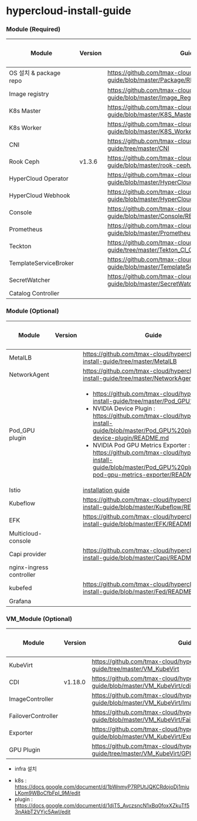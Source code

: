 # hypercloud-install-guide

### Module (Required)
| Module | Version | Guide | 진행률(O/△/X) |
| ------ | ------ | ------ | ------ |
| OS 설치 & package repo |  | https://github.com/tmax-cloud/hypercloud-install-guide/blob/master/Package/README.md | O |
| Image registry |  | https://github.com/tmax-cloud/hypercloud-install-guide/blob/master/Image_Registry/README.md | O |
| K8s Master |  | https://github.com/tmax-cloud/hypercloud-install-guide/blob/master/K8S_Master/README.md | O |
| K8s Worker |  | https://github.com/tmax-cloud/hypercloud-install-guide/blob/master/K8S_Worker/README.md | O |
| CNI | | https://github.com/tmax-cloud/hypercloud-install-guide/tree/master/CNI | O |
| Rook Ceph | v1.3.6 | https://github.com/tmax-cloud/hypercloud-install-guide/blob/master/rook-ceph/README.md | O |
| HyperCloud Operator | | https://github.com/tmax-cloud/hypercloud-install-guide/blob/master/HyperCloud%20Operator/README.md | O |
| HyperCloud Webhook | | https://github.com/tmax-cloud/hypercloud-install-guide/blob/master/HyperCloud%20Webhook/README.md | O |
| Console | | https://github.com/tmax-cloud/hypercloud-install-guide/blob/master/Console/README.md | O |
| Prometheus | | https://github.com/tmax-cloud/hypercloud-install-guide/blob/master/Prometheus/README.md | O |
| Teckton |  | https://github.com/tmax-cloud/hypercloud-install-guide/tree/master/Tekton_CI_CD | O |
| TemplateServiceBroker |  | https://github.com/tmax-cloud/hypercloud-install-guide/blob/master/TemplateServiceBroker/README.md | O |
| SecretWatcher |  | https://github.com/tmax-cloud/hypercloud-install-guide/blob/master/SecretWatcher/README.md | O |
| Catalog Controller |  |  | X |

### Module (Optional)
| Module | Version | Guide | 진행률(O/△/X) |
| ------ | ------ | ------ | ------ |
| MetalLB |  | https://github.com/tmax-cloud/hypercloud-install-guide/tree/master/MetalLB | X |
| NetworkAgent |  | https://github.com/tmax-cloud/hypercloud-install-guide/tree/master/NetworkAgent | X |
| Pod_GPU plugin | | <ul><li>https://github.com/tmax-cloud/hypercloud-install-guide/tree/master/Pod_GPU%20plugin</li><li> NVIDIA Device Plugin : https://github.com/tmax-cloud/hypercloud-install-guide/blob/master/Pod_GPU%20plugin/nvidia-device-plugin/README.md</li><li> NVIDIA Pod GPU Metrics Exporter : https://github.com/tmax-cloud/hypercloud-install-guide/blob/master/Pod_GPU%20plugin/nvidia-pod-gpu-metrics-exporter/README.md</li></ul> | O |
| Istio | | [installation guide](https://github.com/tmax-cloud/hypercloud-install-guide/blob/master/Istio/README.md) | O |
| Kubeflow | | https://github.com/tmax-cloud/hypercloud-install-guide/blob/master/Kubeflow/README.md | O |
| EFK | | https://github.com/tmax-cloud/hypercloud-install-guide/blob/master/EFK/README.md | O |
| Multicloud-console |  |  | X |
| Capi provider |  | https://github.com/tmax-cloud/hypercloud-install-guide/blob/master/Capi/README.md | O |
| nginx-ingress controller |  |  | X |
| kubefed |  | https://github.com/tmax-cloud/hypercloud-install-guide/blob/master/Fed/README.md | O |
| Grafana |  |  | X |

### VM_Module (Optional)
| Module | Version | Guide | 진행률(O/△/X) |
| ------ | ------ | ------ | ------ |
| KubeVirt | | https://github.com/tmax-cloud/hypercloud-install-guide/tree/master/VM_KubeVirt | O |
| CDI | v1.18.0 | https://github.com/tmax-cloud/hypercloud-install-guide/blob/master/VM_KubeVirt/cdi/README.md | O |
| ImageController | | https://github.com/tmax-cloud/hypercloud-install-guide/blob/master/VM_KubeVirt/Image%20Controller/README.md | △ |
| FailoverController | | https://github.com/tmax-cloud/hypercloud-install-guide/blob/master/VM_KubeVirt/Failover%20Controller/README.md | O |
| Exporter | | https://github.com/tmax-cloud/hypercloud-install-guide/blob/master/VM_KubeVirt/Exporter/README.md | △ |
| GPU Plugin | | https://github.com/tmax-cloud/hypercloud-install-guide/tree/master/VM_KubeVirt/GPU%20plugin | O |

* infra 설치
- k8s : https://docs.google.com/document/d/1bWnmyP7RPUtJQKCRdojoDj1miuLKom9WBoCfbFpI_9M/edit
- plugin : https://docs.google.com/document/d/1djT5_AvczsncN1xBq0foxXZkuTf53nAkbT2VYjc5AwI/edit
